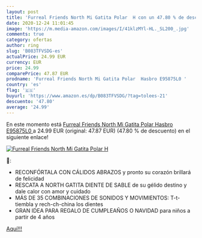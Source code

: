 ```yaml
---
layout: post
title: 'Furreal Friends North Mi Gatita Polar  H con un 47.80 % de descuento'
date: 2020-12-24 11:01:45
image: 'https://m.media-amazon.com/images/I/41klzMYl-HL._SL200_.jpg'
comments: true
category: ofertas
author: ring
slug: 'B083TFVSDG-es'
actualPrice: 24.99 EUR
currency: EUR
price: 24.99
comparePrice: 47.87 EUR
prodname: 'Furreal Friends North Mi Gatita Polar  Hasbro E95875L0 '
country: 'es'
flag: '🇪🇸'
buyurl: 'https://www.amazon.es/dp/B083TFVSDG/?tag=tolees-21'
descuento: '47.80'
average: '24.99'
---
```


En este momento está [Furreal Friends North Mi Gatita Polar  Hasbro E95875L0 ](https://www.amazon.es/dp/B083TFVSDG/?tag=tolees-21) a 24.99 EUR (original: 47.87 EUR) (47.80 %  de descuento) en el siguiente enlace!

[![Furreal Friends North Mi Gatita Polar  H](https://m.media-amazon.com/images/I/41klzMYl-HL._SL200_.jpg)](https://www.amazon.es/dp/B083TFVSDG/?tag=tolees-21)

🔎:

- RECONFÓRTALA CON CÁLIDOS ABRAZOS y pronto su corazón brillará de felicidad
- RESCATA A NORTH GATITA DIENTE DE SABLE de su gélido destino y dale calor con amor y cuidado
- MÁS DE 35 COMBINACIONES DE SONIDOS Y MOVIMIENTOS: T-t-tiembla y rech-ch-china los dientes
- GRAN IDEA PARA REGALO DE CUMPLEAÑOS O NAVIDAD para niños a partir de 4 años

[Aquí!!!](https://www.amazon.es/dp/B083TFVSDG/?tag=tolees-21)
